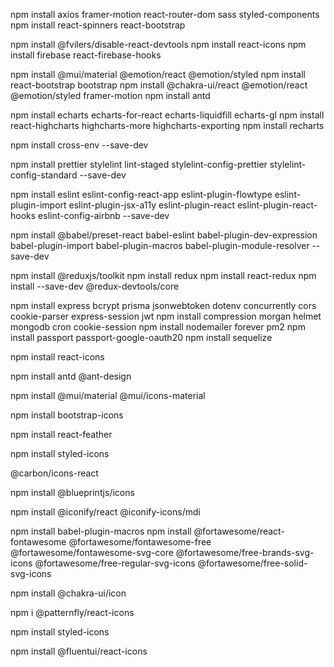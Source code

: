 <!-- Install dependencies -->

npm install axios framer-motion react-router-dom sass styled-components
npm install react-spinners react-bootstrap

npm install @fvilers/disable-react-devtools
npm install react-icons 
npm install firebase react-firebase-hooks

npm install @mui/material @emotion/react @emotion/styled
npm install react-bootstrap bootstrap
npm install @chakra-ui/react @emotion/react @emotion/styled framer-motion
npm install antd

npm install echarts echarts-for-react echarts-liquidfill echarts-gl
npm install react-highcharts highcharts-more highcharts-exporting
npm install recharts

npm install cross-env --save-dev

npm install prettier stylelint lint-staged stylelint-config-prettier stylelint-config-standard --save-dev

npm install eslint eslint-config-react-app eslint-plugin-flowtype eslint-plugin-import eslint-plugin-jsx-a11y eslint-plugin-react eslint-plugin-react-hooks eslint-config-airbnb --save-dev

npm install @babel/preset-react  babel-eslint babel-plugin-dev-expression babel-plugin-import babel-plugin-macros babel-plugin-module-resolver --save-dev

<!-- Redux -->
npm install @reduxjs/toolkit
npm install redux
npm install react-redux
npm install --save-dev @redux-devtools/core

<!-- Install server side for REST API -->
npm install express bcrypt prisma jsonwebtoken dotenv concurrently cors cookie-parser express-session jwt
npm install compression morgan helmet mongodb cron cookie-session
npm install nodemailer forever pm2 
npm install passport passport-google-oauth20
npm install sequelize 

<!-- Icon libraries -->
<!-- React Icons -->
<!-- Include all other libraries -->
npm install react-icons 
<!-- Ant Design Icons -->
npm install antd @ant-design

<!-- MUI Icons Material -->
npm install @mui/material @mui/icons-material
<!-- Bootstrap Icon -->
npm install bootstrap-icons 
<!-- Feather React Icons -->
npm install react-feather
<!-- Styled Icons -->
npm install styled-icons
<!-- Carbon Icon React -->
@carbon/icons-react
<!-- Blueprint Icons -->
npm install @blueprintjs/icons
<!-- Iconify React -->
npm install @iconify/react @iconify-icons/mdi
<!-- React Font Awesome -->
npm install babel-plugin-macros
npm install @fortawesome/react-fontawesome @fortawesome/fontawesome-free
@fortawesome/fontawesome-svg-core
@fortawesome/free-brands-svg-icons
@fortawesome/free-regular-svg-icons
@fortawesome/free-solid-svg-icons
<!-- Chakra-ui/icon -->
npm install @chakra-ui/icon
<!-- @patternfly/react-icons -->
npm i @patternfly/react-icons

<!-- Bundled styled-icons -->
<!-- https://www.npmjs.com/package/styled-icons -->
npm install styled-icons

<!-- https://github.com/microsoft/fluentui-system-icons -->
npm install @fluentui/react-icons